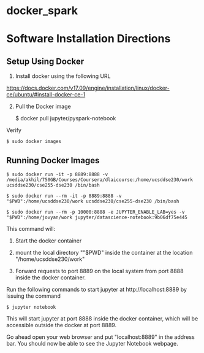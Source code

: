 # docker_spark

# Software Installation Directions #

## Setup Using Docker ##

1. Install docker using the following URL

https://docs.docker.com/v17.09/engine/installation/linux/docker-ce/ubuntu/#install-docker-ce-1

2. Pull the Docker image

    $ docker pull jupyter/pyspark-notebook

Verify

    $ sudo docker images

## Running Docker Images ##

    $ sudo docker run -it -p 8889:8888 -v /media/akhil/750GB/Courses/Coursera/dlaicourse:/home/ucsddse230/work ucsddse230/cse255-dse230 /bin/bash
    
    $ sudo docker run --rm -it -p 8889:8888 -v "$PWD":/home/ucsddse230/work ucsddse230/cse255-dse230 /bin/bash
    
    $ sudo docker run --rm -p 10000:8888 -e JUPYTER_ENABLE_LAB=yes -v "$PWD":/home/jovyan/work jupyter/datascience-notebook:9b06df75e445

This command will:

1. Start the docker container

2. mount the local directory ""$PWD" inside the container at the location "/home/ucsddse230/work"

3. Forward requests to port 8889 on the local system from port 8888 inside the docker container.

Run the following commands to start jupyter at http://localhost:8889 by issuing the command

    $ jupyter notebook

This will start jupyter at port 8888 inside the docker container, which will be accessible outside the docker at port 8889.

Go ahead open your web browser and put "localhost:8889" in the address bar. You should now be able to see the Jupyter Notebook webpage.
